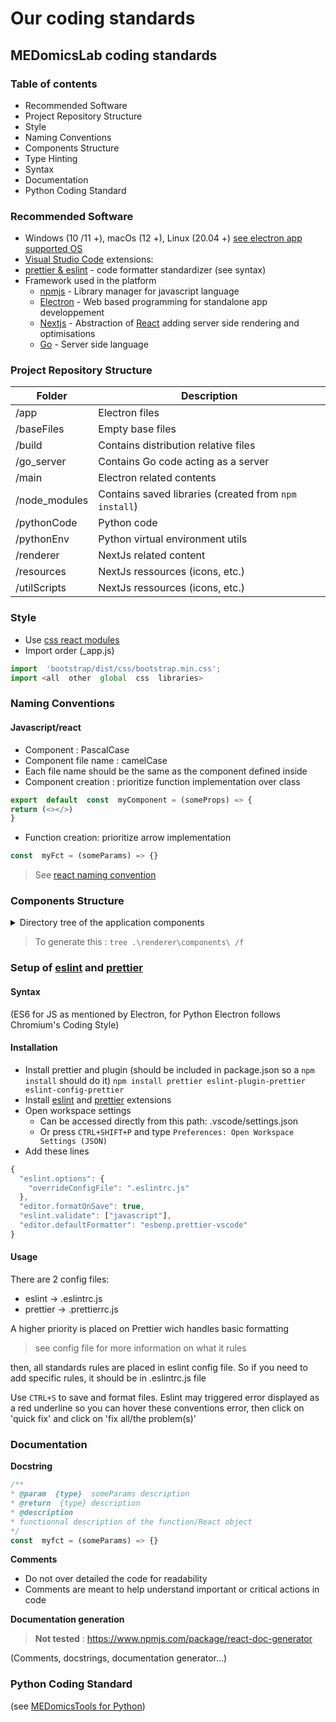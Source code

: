 # Our coding standards

## MEDomicsLab coding standards

### Table of contents

* Recommended Software
* Project Repository Structure
* Style
* Naming Conventions
* Components Structure
* Type Hinting
* Syntax
* Documentation
* Python Coding Standard

### Recommended Software

* Windows (10 /11 +), macOs (12 +), Linux (20.04 +) [see electron app supported OS](https://www.electronjs.org/de/docs/latest/tutorial/unterst%C3%BCtzung#supported-versions)
* [Visual Studio Code](https://code.visualstudio.com/) extensions:
* [prettier & eslint](https://marketplace.visualstudio.com/items?itemName=rvest.vs-code-prettier-eslint) - code formatter standardizer (see syntax)
* Framework used in the platform
  * [npmjs](https://www.npmjs.com/) - Library manager for javascript language
  * [Electron](https://www.electronjs.org/) - Web based programming for standalone app developpement
  * [Nextjs](https://nextjs.org/) - Abstraction of [React](https://react.dev) adding server side rendering and optimisations
  * [Go](https://go.dev/) - Server side language

### Project Repository Structure

| Folder         | Description                                           |
| -------------- | ----------------------------------------------------- |
| /app           | Electron files                                        |
| /baseFiles     | Empty base files                                      |
| /build         | Contains distribution relative files                  |
| /go\_server    | Contains Go code acting as a server                   |
| /main          | Electron related contents                             |
| /node\_modules | Contains saved libraries (created from `npm install`) |
| /pythonCode    | Python code                                           |
| /pythonEnv     | Python virtual environment utils                      |
| /renderer      | NextJs related content                                |
| /resources     | NextJs ressources (icons, etc.)                       |
| /utilScripts   | NextJs ressources (icons, etc.)                       |

### Style

* Use [css react modules](https://create-react-app.dev/docs/adding-a-css-modules-stylesheet/)
* Import order (\_app.js)

```javascript
import  'bootstrap/dist/css/bootstrap.min.css';
import <all  other  global  css  libraries>
```

### Naming Conventions

#### Javascript/react

* Component : PascalCase
* Component file name : camelCase
* Each file name should be the same as the component defined inside
* Component creation : prioritize function implementation over class

```javascript
export  default  const  myComponent = (someProps) =­> {
return (<></>)
}
```

* Function creation: prioritize arrow implementation

```javascript
const  myFct = (someParams) =­> {}
```

> See [react naming convention](https://www.upbeatcode.com/react/react-naming-conventions/)

### Components Structure

<details>

<summary>Directory tree of the application components</summary>

```bash
components
├───dataTypeVisualisation
│       dataTablePopoverBPClass.jsx
│       dataTableWrapper.jsx
│       dataTableWrapperBPClass.tsx
│
├───evaluation
│       dashboard.jsx
│       evaluationPageContent.jsx
│       pageConfig.jsx
│       pageEval.jsx
│       predictPanel.jsx
│
├───extractionImage
│   │   extractionJPG.jsx
│   │
│   └───extractionTypes
│           extractionDenseNet.jsx
│
├───extractionMEDimage
│   │   docLink.jsx
│   │   flowCanvas.jsx
│   │
│   ├───buttonsTypes
│   │       resultsButton.jsx
│   │       viewButton.jsx
│   │
│   └───nodesTypes
│       │   extractionNode.jsx
│       │   featuresNode.jsx
│       │   filterNode.jsx
│       │   segmentationNode.jsx
│       │   standardNode.jsx
│       │
│       ├───filterTypes
│       │       gaborFilter.jsx
│       │       lawsFilter.jsx
│       │       logFilter.jsx
│       │       meanFilter.jsx
│       │       waveletFilter.jsx
│       │
│       └───standardNodeForms
│               discretizationForm.jsx
│               inputForm.jsx
│               interpolationForm.jsx
│               reSegmentationForm.jsx
│
├───extractionTabular
│   │   extractionTabularData.jsx
│   │
│   └───extractionTypes
│           extractionBioBERT.jsx
│           extractionTSfresh.jsx
│
├───flow
│   │   btnDiv.jsx
│   │   codeEditor.jsx
│   │   errorRequestDialog.jsx
│   │   flowPageBase.jsx
│   │   groupNode.jsx
│   │   handlers.jsx
│   │   node.jsx
│   │   nodeWrapperResults.jsx
│   │   sidebarAvailableNodes.jsx
│   │   workflowBase.jsx
│   │
│   ├───context
│   │       flowFunctionsContext.jsx
│   │       flowInfosContext.jsx
│   │       flowResultsContext.jsx
│   │
│   └───results
│           pipelinesResults.jsx
│           resultsPane.jsx
│
├───generalPurpose
│       errorRequestContext.jsx
│       loaderContext.jsx
│       progressBarRequests.jsx
│
├───input
│       groupingTool.jsx
│       holdOutSetCreationTool.jsx
│       mergeTool.jsx
│       simpleCleaningTool.jsx
│       subsetCreationTool.jsx
│
├───layout
│   │   actionContext.jsx
│   │   iconSidebar.jsx
│   │   layoutContext.jsx
│   │   layoutManager.jsx
│   │
│   ├───flexlayout
│   │       mainContainerClass.tsx
│   │       popout.html
│   │       popupMenu.tsx
│   │       simple.layout
│   │       tabStorage.tsx
│   │       utils.tsx
│   │       zoomPanPinchComponent.jsx
│   │
│   └───sidebarTools
│       │   components.jsx
│       │   fileCreationBtn.jsx
│       │   recursiveChildrenTest.js
│       │
│       ├───directoryTree
│       │       renderItem.js
│       │       sidebarDirectoryTreeControlled.jsx
│       │       workspaceDirectoryTree.jsx
│       │
│       └───pageSidebar
│               evaluationSidebar.jsx
│               explorerSidebar.jsx
│               extractionSidebar.jsx
│               flowSceneSidebar.jsx
│               homeSidebar.jsx
│               inputSidebar.jsx
│               layoutTestSidebar.jsx
│               searchSidebar.jsx
│
├───learning
│   │   checkOption.jsx
│   │   input.jsx
│   │   modalSettingsChooser.jsx
│   │   workflow.jsx
│   │
│   ├───nodesTypes
│   │       datasetNode.jsx
│   │       loadModelNode.jsx
│   │       optimizeIO.jsx
│   │       selectionNode.jsx
│   │       standardNode.jsx
│   │
│   └───results
│       ├───node
│       │       analyseResults.jsx
│       │       dataParamResults.jsx
│       │       modelsResults.jsx
│       │       saveModelResults.jsx
│       │
│       └───utilities
│               dataTablePath.jsx
│               parameters.jsx
│
├───mainPages
│   │   application.jsx
│   │   evaluation.jsx
│   │   exploratory.jsx
│   │   extractionImage.jsx
│   │   extractionMEDimage.jsx
│   │   extractionText.jsx
│   │   extractionTS.jsx
│   │   home.jsx
│   │   htmlViewer.jsx
│   │   input.jsx
│   │   learning.jsx
│   │   modelViewer.jsx
│   │   output.jsx
│   │   results.jsx
│   │   terminal.jsx
│   │   test.jsx
│   │
│   ├───dataComponents
│   │       datasetSelector.jsx
│   │       dataTableFromContext.jsx
│   │       dataTableFromContextBP.jsx
│   │       dropzoneComponent.jsx
│   │       dropzoneComponent2.jsx
│   │       listBoxSelector.jsx
│   │       wsSelect.jsx
│   │
│   └───moduleBasics
│           modulePage.jsx
│           pageInfosContext.jsx
│
└───workspace
        dataContext.jsx
        medDataObject.js
        workspaceContext.jsx
```



</details>

> To generate this : `tree .\renderer\components\ /f`

### Setup of [eslint](https://eslint.org/docs/latest/use/getting-started) and [prettier](https://marketplace.visualstudio.com/items?itemName=esbenp.prettier-vscode)

#### Syntax

(ES6 for JS as mentioned by Electron, for Python Electron follows Chromium's Coding Style)

#### Installation

* Install prettier and plugin (should be included in package.json so a `npm install` should do it) `npm install prettier eslint-plugin-prettier eslint-config-prettier`
* Install [eslint](https://marketplace.visualstudio.com/items?itemName=dbaeumer.vscode-eslint) and [prettier](https://marketplace.visualstudio.com/items?itemName=esbenp.prettier-vscode) extensions
* Open workspace settings
  * Can be accessed directly from this path: .vscode/settings.json
  * Or press `CTRL+SHIFT+P` and type `Preferences: Open Workspace Settings (JSON)`
* Add these lines

```javascript
{
  "eslint.options": {
    "overrideConfigFile": ".eslintrc.js"
  },
  "editor.formatOnSave": true,
  "eslint.validate": ["javascript"],
  "editor.defaultFormatter": "esbenp.prettier-vscode"
}
```

#### Usage

There are 2 config files:

* eslint -­> .eslintrc.js
* prettier -> .prettierrc.js

A higher priority is placed on Prettier wich handles basic formatting

> see config file for more information on what it rules

then, all standards rules are placed in eslint config file. So if you need to add specific rules, it should be in .eslintrc.js file

Use `CTRL+S` to save and format files. Eslint may triggered error displayed as a red underline so you can hover these conventions error, then click on 'quick fix' and click on 'fix all/the problem(s)'

### Documentation

**Docstring**

```javascript
/**
* @param  {type}  someParams description
* @return  {type} description
* @description
* functionnal description of the function/React object
*/
const  myfct = (someParams) =­> {}
```

**Comments**

* Do not over detailed the code for readability
* Comments are meant to help understand important or critical actions in code

**Documentation generation**

> **Not tested** : https://www.npmjs.com/package/react-doc-generator

(Comments, docstrings, documentation generator...)

### Python Coding Standard

(see [MEDomicsTools for Python](https://github.com/MEDomics-UdeS/MEDomicsTools/blob/main/python.md))
